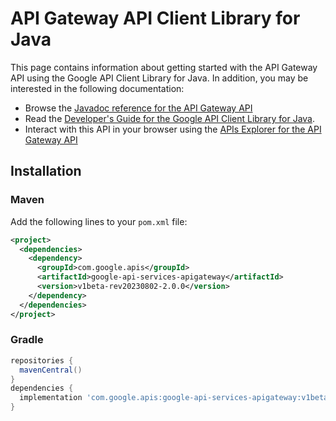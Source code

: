 # API Gateway API Client Library for Java



This page contains information about getting started with the API Gateway API
using the Google API Client Library for Java. In addition, you may be interested
in the following documentation:

* Browse the [Javadoc reference for the API Gateway API][javadoc]
* Read the [Developer's Guide for the Google API Client Library for Java][google-api-client].
* Interact with this API in your browser using the [APIs Explorer for the API Gateway API][api-explorer]

## Installation

### Maven

Add the following lines to your `pom.xml` file:

```xml
<project>
  <dependencies>
    <dependency>
      <groupId>com.google.apis</groupId>
      <artifactId>google-api-services-apigateway</artifactId>
      <version>v1beta-rev20230802-2.0.0</version>
    </dependency>
  </dependencies>
</project>
```

### Gradle

```gradle
repositories {
  mavenCentral()
}
dependencies {
  implementation 'com.google.apis:google-api-services-apigateway:v1beta-rev20230802-2.0.0'
}
```

[javadoc]: https://googleapis.dev/java/google-api-services-apigateway/latest/index.html
[google-api-client]: https://github.com/googleapis/google-api-java-client/
[api-explorer]: https://developers.google.com/apis-explorer/#p/apigateway/v1/

